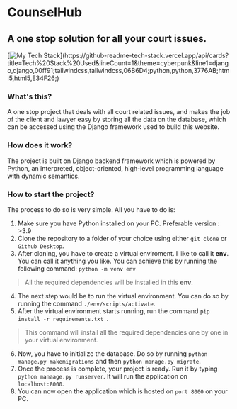 # CounselHub
## A one stop solution for all your court issues.
[![My Tech Stack](https://github-readme-tech-stack.vercel.app/api/cards?title=Tech%20Stack%20Used&lineCount=1&theme=cyberpunk&line1=django,django,00ff91;tailwindcss,tailwindcss,06B6D4;python,python,3776AB;html5,html5,E34F26;)](https://github-readme-tech-stack.vercel.app/api/cards?title=Tech%20Stack%20Used&lineCount=1&theme=cyberpunk&line1=django,django,00ff91;tailwindcss,tailwindcss,06B6D4;python,python,3776AB;html5,html5,E34F26;)

### What's this?
A one stop project that deals with all court related issues, and makes the job of the client and lawyer easy by storing all the data on the database, which can be accessed using the Django framework used to build this website.

### How does it work?

The project is built on Django backend framework which is powered by Python, an interpreted, object-oriented, high-level programming language with dynamic semantics.


### How to start the project?
The process to do so is very simple. All you have to do is:
1. Make sure you have Python installed on your PC. Preferable version : >3.9
2. Clone the repository to a folder of your choice using either ``` git clone ``` or ``` Github Desktop ```.
3. After cloning, you have to create a virtual enviroment. I like to call it **env**. You can call it anything you like. You can achieve this by running the following command: ``` python -m venv env ``` 
> All the required dependencies will be installed in this **env**.
4. The next step would be to run the virtual environment. You can do so by running the command ``` ./env/scripts/activate ```.
5. After the virtual environment starts running, run the command ```pip install -r requirements.txt ```.
> This command will install all the required dependencies one by one in your virtual environment.
6. Now, you have to initialize the database. Do so by running ``` python manage.py makemigrations ``` and then ```python manage.py migrate```.
7. Once the process is complete, your project is ready. Run it by typing ``` python manaage.py runserver ```. It will run the application on ```localhost:8000```.
8. You can now open the application which is hosted on ```port 8000``` on your PC.
